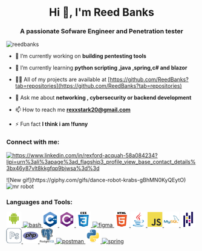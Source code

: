 <h1 align="center">Hi 👋, I'm Reed Banks</h1>
<h3 align="center">A passionate Sofware Engineer and Penetration tester</h3>

<p align="left"> <img src="https://komarev.com/ghpvc/?username=reedbanks&label=Profile%20views&color=0e75b6&style=flat" alt="reedbanks" /> </p>

- 🔭 I’m currently working on **building pentesting tools**

- 🌱 I’m currently learning **python scripting ,java ,spring,c# and blazor**

- 👨‍💻 All of my projects are available at [https://github.com/ReedBanks?tab=repositories](https://github.com/ReedBanks?tab=repositories)

- 💬 Ask me about **networking , cybersecurity or backend development**

- 📫 How to reach me **rexxstark20@gmail.com**

- ⚡ Fun fact **I think i am !funny**

<h3 align="left">Connect with me:</h3>
<p align="left">
<a href="https://linkedin.com/in/https://www.linkedin.com/in/rexford-acquah-58a084234?lipi=urn%3ali%3apage%3ad_flagship3_profile_view_base_contact_details%3bx46y87vlt8kkgfqp9bjwsa%3d%3d" target="blank"><img align="center" src="https://raw.githubusercontent.com/rahuldkjain/github-profile-readme-generator/master/src/images/icons/Social/linked-in-alt.svg" alt="https://www.linkedin.com/in/rexford-acquah-58a084234?lipi=urn%3ali%3apage%3ad_flagship3_profile_view_base_contact_details%3bx46y87vlt8kkgfqp9bjwsa%3d%3d" height="30" width="40" /></a>
</p>
<div>
  ![New gif](https://giphy.com/gifs/dance-robot-krabs-gBhMN0KyQEytO)
</div>
<img src="[https://giphy.com/gifs/mr-robot-8hY1xmC9NIoDu](https://i.giphy.com/media/v1.Y2lkPTc5MGI3NjExaW0zbGJ1Z2h3Y2FncXVsMTBxZ2YyM2wyMTlzOXdpYnNld3BzYjc4cyZlcD12MV9pbnRlcm5hbF9naWZfYnlfaWQmY3Q9Zw/WiM5K1e9MtEic/giphy.gif)" alt="mr robot"/>

<h3 align="left">Languages and Tools:</h3>
<p align="left"> <a href="https://developer.android.com" target="_blank" rel="noreferrer"> <img src="https://raw.githubusercontent.com/devicons/devicon/master/icons/android/android-original-wordmark.svg" alt="android" width="40" height="40"/> </a> <a href="https://www.gnu.org/software/bash/" target="_blank" rel="noreferrer"> <img src="https://www.vectorlogo.zone/logos/gnu_bash/gnu_bash-icon.svg" alt="bash" width="40" height="40"/> </a> <a href="https://www.w3schools.com/cpp/" target="_blank" rel="noreferrer"> <img src="https://raw.githubusercontent.com/devicons/devicon/master/icons/cplusplus/cplusplus-original.svg" alt="cplusplus" width="40" height="40"/> </a> <a href="https://www.w3schools.com/cs/" target="_blank" rel="noreferrer"> <img src="https://raw.githubusercontent.com/devicons/devicon/master/icons/csharp/csharp-original.svg" alt="csharp" width="40" height="40"/> </a> <a href="https://www.w3schools.com/css/" target="_blank" rel="noreferrer"> <img src="https://raw.githubusercontent.com/devicons/devicon/master/icons/css3/css3-original-wordmark.svg" alt="css3" width="40" height="40"/> </a> <a href="https://www.figma.com/" target="_blank" rel="noreferrer"> <img src="https://www.vectorlogo.zone/logos/figma/figma-icon.svg" alt="figma" width="40" height="40"/> </a> <a href="https://www.w3.org/html/" target="_blank" rel="noreferrer"> <img src="https://raw.githubusercontent.com/devicons/devicon/master/icons/html5/html5-original-wordmark.svg" alt="html5" width="40" height="40"/> </a> <a href="https://www.java.com" target="_blank" rel="noreferrer"> <img src="https://raw.githubusercontent.com/devicons/devicon/master/icons/java/java-original.svg" alt="java" width="40" height="40"/> </a> <a href="https://developer.mozilla.org/en-US/docs/Web/JavaScript" target="_blank" rel="noreferrer"> <img src="https://raw.githubusercontent.com/devicons/devicon/master/icons/javascript/javascript-original.svg" alt="javascript" width="40" height="40"/> </a> <a href="https://www.mysql.com/" target="_blank" rel="noreferrer"> <img src="https://raw.githubusercontent.com/devicons/devicon/master/icons/mysql/mysql-original-wordmark.svg" alt="mysql" width="40" height="40"/> </a> <a href="https://pandas.pydata.org/" target="_blank" rel="noreferrer"> <img src="https://raw.githubusercontent.com/devicons/devicon/2ae2a900d2f041da66e950e4d48052658d850630/icons/pandas/pandas-original.svg" alt="pandas" width="40" height="40"/> </a> <a href="https://www.photoshop.com/en" target="_blank" rel="noreferrer"> <img src="https://raw.githubusercontent.com/devicons/devicon/master/icons/photoshop/photoshop-line.svg" alt="photoshop" width="40" height="40"/> </a> <a href="https://www.php.net" target="_blank" rel="noreferrer"> <img src="https://raw.githubusercontent.com/devicons/devicon/master/icons/php/php-original.svg" alt="php" width="40" height="40"/> </a> <a href="https://www.postgresql.org" target="_blank" rel="noreferrer"> <img src="https://raw.githubusercontent.com/devicons/devicon/master/icons/postgresql/postgresql-original-wordmark.svg" alt="postgresql" width="40" height="40"/> </a> <a href="https://postman.com" target="_blank" rel="noreferrer"> <img src="https://www.vectorlogo.zone/logos/getpostman/getpostman-icon.svg" alt="postman" width="40" height="40"/> </a> <a href="https://www.python.org" target="_blank" rel="noreferrer"> <img src="https://raw.githubusercontent.com/devicons/devicon/master/icons/python/python-original.svg" alt="python" width="40" height="40"/> </a> <a href="https://spring.io/" target="_blank" rel="noreferrer"> <img src="https://www.vectorlogo.zone/logos/springio/springio-icon.svg" alt="spring" width="40" height="40"/> </a> </p>
